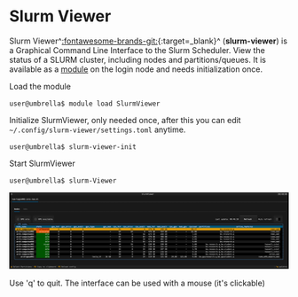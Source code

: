 # Slurm Viewer

Slurm Viewer^[:fontawesome-brands-git:](https://gitlab.com/lkeb/slurm_viewer){:target=_blank}^ (**slurm-viewer**) is a Graphical Command Line
Interface to the Slurm Scheduler. View the status of a SLURM cluster, including nodes and partitions/queues. It is
available as a [module](../../steps/software/index.md) on the login node and needs initialization once.

Load the module

```shell
user@umbrella$ module load SlurmViewer
```

Initialize SlurmViewer, only needed once, after this you can edit `~/.config/slurm-viewer/settings.toml` anytime.

```shell
user@umbrella$ slurm-viewer-init
```

Start SlurmViewer

```shell
user@umbrella$ slurm-Viewer
```

![SlurmViewerExample](SlurmViewerExample.png)

Use 'q' to quit. The interface can be used with a mouse (it's clickable)

